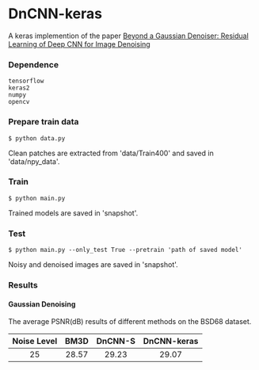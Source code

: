 # DnCNN-keras     
A keras implemention of the paper [Beyond a Gaussian Denoiser: Residual Learning of Deep CNN for Image Denoising](http://www4.comp.polyu.edu.hk/~cslzhang/paper/DnCNN.pdf)

### Dependence
```
tensorflow
keras2
numpy
opencv
```

### Prepare train data
```
$ python data.py
```

Clean patches are extracted from 'data/Train400' and saved in 'data/npy_data'.
### Train
```
$ python main.py
```

Trained models are saved in 'snapshot'.
### Test
```
$ python main.py --only_test True --pretrain 'path of saved model'
```

Noisy and denoised images are saved in 'snapshot'.

### Results

#### Gaussian Denoising

The average PSNR(dB) results of different methods on the BSD68 dataset.

|  Noise Level | BM3D | DnCNN-S | DnCNN-keras |
|:-------:|:-------:|:-------:|:-------:|
| 25  |  28.57 | 29.23 | 29.07  |







